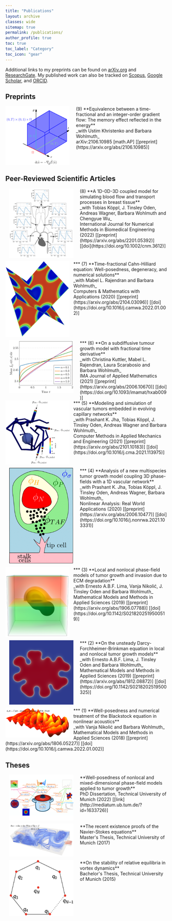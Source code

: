 ```yaml
---
title: "Publications"
layout: archive
classes: wide
sitemap: true
permalink: /publications/
author_profile: true
toc: true
toc_label: "Category"
toc_icon: "gear"
---
```


Additional links to my preprints can be found on [arXiv.org](https://arxiv.org/a/fritz_m_1.html) and [ResearchGate](https://www.researchgate.net/profile/Marvin-Fritz).
My published work can also be tracked on [Scopus](https://www.scopus.com/authid/detail.uri?authorId=57203966182), [Google Scholar](https://scholar.google.com/citations?user=UXscgtgAAAAJ&hl=en), and [ORCID](https://orcid.org/0000-0002-8360-7371).

## Preprints

<img src="/assets/images/equivalence.png" width="200" height="auto" align="left" style="padding-right: 20px"/> 
(9) **Equivalence between a time-fractional and an integer-order gradient flow: The memory effect reflected in the energy** <br> _with Ustim Khristenko and Barbara Wohlmuth_ <br> arXiv:2106.10985 [math.AP] [[preprint](https://arxiv.org/abs/2106.10985)] 
<br clear="left"/>


## Peer-Reviewed Scientific Articles

<img src="/assets/images/1d0d3d.png" width="200" height="auto" alt="" align="left" style="display:block;margin-bottom:10px;margin-left:auto;margin-right:auto;padding-left: 12px;padding-right: 20px;" /> 
(8) **A 1D-0D-3D coupled model for simulating blood flow and transport processes in breast tissue** <br> _with Tobias Köppl, J. Tinsley Oden, Andreas Wagner, Barbara Wohlmuth and Chengyue Wu_ <br> International Journal for Numerical Methods in Biomedical Engineering (2022) [[preprint](https://arxiv.org/abs/2201.05392)] [[doi](https://doi.org/10.1002/cnm.3612)] 
<br clear="left"/>
***

<img src="/assets/images/timefractional.png" width="200" height="auto" alt="" align="left" style="display:block;margin-bottom:10px;margin-left:auto;margin-right:auto;padding-left: 0px;padding-right: 12px;" /> 
(7) **Time-fractional Cahn-Hilliard equation: Well-posedness, degeneracy, and numerical solutions** <br> _with Mabel L. Rajendran and Barbara Wohlmuth_ <br> Computers & Mathematics with Applications (2020) [[preprint](https://arxiv.org/abs/2104.03096)] [[doi](https://doi.org/10.1016/j.camwa.2022.01.002)]
<br clear="left"/>
***

<img src="/assets/images/subdiffusive.png" width="200" height="auto" alt="" align="left" style="display:block;margin-bottom:10px;margin-left:auto;margin-right:auto;padding-left: 12px;padding-right: 20px;" /> 
(6) **On a subdiffusive tumour growth model with fractional time derivative** <br> _with Christina Kuttler, Mabel L. Rajendran, Laura Scarabosio and Barbara Wohlmuth_ <br> IMA Journal of Applied Mathematics (2021) [[preprint](https://arxiv.org/abs/2006.10670)] [[doi](https://doi.org/10.1093/imamat/hxab009)] 
<br clear="left"/>
***

<img src="/assets/images/modeling.png" width="200" height="auto" alt="" align="left" style="display:block;margin-bottom:10px;margin-left:auto;margin-right:auto;padding-left: 0px;padding-right: 12px;" /> 
(5) **Modeling and simulation of vascular tumors embedded in evolving capillary networks** <br> _with Prashant K. Jha, Tobias Köppl, J. Tinsley Oden, Andreas Wagner and Barbara Wohlmuth_ <br> Computer Methods in Applied Mechanics and Engineering (2021) [[preprint](https://arxiv.org/abs/2101.10183)] [[doi](https://doi.org/10.1016/j.cma.2021.113975)] 
<br clear="left"/>
***

<img src="/assets/images/3d1d_3.png" width="200" height="auto" alt="" align="left" style="display:block;margin-bottom:10px;margin-left:auto;margin-right:auto;padding-left: 12px;padding-right: 20px;" /> 
(4) **Analysis of a new multispecies tumor growth model coupling 3D phase-fields with a 1D vascular network** <br> _with Prashant K. Jha, Tobias Köppl, J. Tinsley Oden, Andreas Wagner, Barbara Wohlmuth_ <br> Nonlinear Analysis: Real World Applications (2020) [[preprint](https://arxiv.org/abs/2006.10477)] [[doi](https://doi.org/10.1016/j.nonrwa.2021.103331)] 
<br clear="left"/>
***

<img src="/assets/images/ecm.png" width="200" height="auto" alt="" align="left" style="display:block;margin-bottom:10px;margin-left:auto;margin-right:auto;padding-left: 0px;padding-right: 12px;" /> 
(3) **Local and nonlocal phase-field models of tumor growth and invasion due to ECM degradation** <br> _with Ernesto A.B.F. Lima, Vanja Nikolić, J. Tinsley Oden and Barbara Wohlmuth_ <br> Mathematical Models and Methods in Applied Sciences (2019) [[preprint](https://arxiv.org/abs/1906.07788)] [[doi](https://doi.org/10.1142/S0218202519500519)] 
<br clear="left"/>
***

<img src="/assets/images/dfb.png" width="200" height="auto" alt="" align="left" style="display:block;margin-bottom:10px;margin-left:auto;margin-right:auto;padding-left: 12px;padding-right: 20px;" /> 
(2) **On the unsteady Darcy-Forchheimer-Brinkman equation in local and nonlocal tumor growth models** <br> _with Ernesto A.B.F. Lima, J. Tinsley Oden and Barbara Wohlmuth_ <br> Mathematical Models and Methods in Applied Sciences (2019) [[preprint](https://arxiv.org/abs/1812.08872)] [[doi](https://doi.org/10.1142/S0218202519500325)] 
<br clear="left"/>
***

<img src="/assets/images/blackstock.png" width="200" height="auto" alt="" align="left" style="display:block;margin-bottom:10px;margin-left:auto;margin-right:auto;padding-left: 0px;padding-right: 12px;" /> 
(1) **Well-posedness and numerical treatment of the Blackstock equation in nonlinear acoustics** <br> _with Vanja Nikolić and Barbara Wohlmuth_ <br> Mathematical Models and Methods in Applied Sciences (2018) [[preprint](https://arxiv.org/abs/1806.05227)] [[doi](https://doi.org/10.1016/j.camwa.2022.01.002)] 

## Theses

<img src="/assets/images/phd.png" width="200" height="auto" alt="" align="left" style="display:block;margin-bottom:10px;margin-left:auto;margin-right:auto;padding-left: 12px;padding-right: 20px;" /> 
**Well-posedness of nonlocal and mixed-dimensional phase-field models applied to tumor growth** <br> PhD Dissertation, Technical University of Munich (2022) [[link](http://mediatum.ub.tum.de/?id=1633726)] 
<br clear="left"/>

<img src="/assets/images/navier.png" width="200" height="auto" alt="" align="left" style="display:block;margin-bottom:10px;margin-left:auto;margin-right:auto;padding-left: 12px;padding-right: 20px;" /> 
**The recent existence proofs of the Navier-Stokes equations** <br> Master's Thesis, Technical University of Munich (2017)  
<br clear="left"/>

<img src="/assets/images/vortex.png" width="200" height="auto" alt="" align="left" style="display:block;margin-bottom:10px;margin-left:auto;margin-right:auto;padding-left: 12px;padding-right: 20px;" /> 
**On the stability of relative equilibria in vortex dynamics** <br> Bachelor's Thesis, Technical University of Munich (2015)  


<!--| <img src="/assets/images/ResearchLCS.png" width="200" height="220" alt="" align="left" style="display:block;margin-bottom:10px;margin-left:auto;margin-right:auto;padding-left: 0px;padding-right: 10px;" /> **Lagrangian coherent structures in three-dimensional steady flows** <br> Bachelor's Thesis, Technical University of Munich (2014) [[link](https://escholarship.mcgill.ca/concern/theses/xk81jq05j)] |
-->

